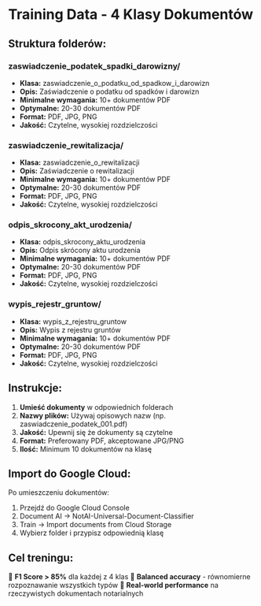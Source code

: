 # Training Data - 4 Klasy Dokumentów

## Struktura folderów:

### zaswiadczenie_podatek_spadki_darowizny/
- **Klasa:** zaswiadczenie_o_podatku_od_spadkow_i_darowizn
- **Opis:** Zaświadczenie o podatku od spadków i darowizn
- **Minimalne wymagania:** 10+ dokumentów PDF
- **Optymalne:** 20-30 dokumentów PDF
- **Format:** PDF, JPG, PNG
- **Jakość:** Czytelne, wysokiej rozdzielczości

### zaswiadczenie_rewitalizacja/
- **Klasa:** zaswiadczenie_o_rewitalizacji
- **Opis:** Zaświadczenie o rewitalizacji
- **Minimalne wymagania:** 10+ dokumentów PDF
- **Optymalne:** 20-30 dokumentów PDF
- **Format:** PDF, JPG, PNG
- **Jakość:** Czytelne, wysokiej rozdzielczości

### odpis_skrocony_akt_urodzenia/
- **Klasa:** odpis_skrocony_aktu_urodzenia
- **Opis:** Odpis skrócony aktu urodzenia
- **Minimalne wymagania:** 10+ dokumentów PDF
- **Optymalne:** 20-30 dokumentów PDF
- **Format:** PDF, JPG, PNG
- **Jakość:** Czytelne, wysokiej rozdzielczości

### wypis_rejestr_gruntow/
- **Klasa:** wypis_z_rejestru_gruntow
- **Opis:** Wypis z rejestru gruntów
- **Minimalne wymagania:** 10+ dokumentów PDF
- **Optymalne:** 20-30 dokumentów PDF
- **Format:** PDF, JPG, PNG
- **Jakość:** Czytelne, wysokiej rozdzielczości

## Instrukcje:

1. **Umieść dokumenty** w odpowiednich folderach
2. **Nazwy plików:** Używaj opisowych nazw (np. zaswiadczenie_podatek_001.pdf)
3. **Jakość:** Upewnij się że dokumenty są czytelne
4. **Format:** Preferowany PDF, akceptowane JPG/PNG
5. **Ilość:** Minimum 10 dokumentów na klasę

## Import do Google Cloud:

Po umieszczeniu dokumentów:
1. Przejdź do Google Cloud Console
2. Document AI → NotAI-Universal-Document-Classifier 
3. Train → Import documents from Cloud Storage
4. Wybierz folder i przypisz odpowiednią klasę

## Cel treningu:

🎯 **F1 Score > 85%** dla każdej z 4 klas
🎯 **Balanced accuracy** - równomierne rozpoznawanie wszystkich typów
🎯 **Real-world performance** na rzeczywistych dokumentach notarialnych
